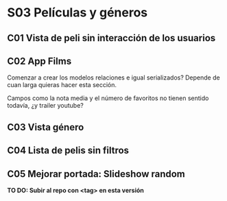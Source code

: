 # S03 Películas y géneros

## C01 Vista de peli sin interacción de los usuarios

## C02 App Films

Comenzar a crear los modelos relaciones e igual serializados? Depende de cuan larga quieras hacer esta sección.

Campos como la nota media y el número de favoritos no tienen sentido todavía, ¿y trailer youtube?

## C03 Vista género

## C04 Lista de pelis sin filtros

## C05 Mejorar portada: Slideshow random

**TO DO: Subir al repo con \<tag> en esta versión**
